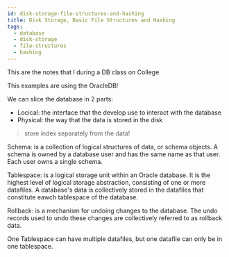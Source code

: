 ```yaml
---
id: disk-storage-file-structures-and-hashing
title: Disk Storage, Basic File Structures and Hashing
tags:
  - database
  - disk-storage
  - file-structures
  - hashing  
---
```


This are the notes that I during a DB class on College

This examples are using the OracleDB!

We can slice the database in 2 parts:

- Locical: the interface that the develop use to interact with the database
- Physical: the way that the data is stored in the disk

> store index separately from the data!

Schema: is a collection of logical structures of data, or schema objects. A schema is owned by a database user and has the same name as that user. Each user owns a single schema.

Tablespace: is a logical storage unit within an Oracle database. It is the highest level of logical storage abstraction, consisting of one or more datafiles. A database's data is collectively stored in the datafiles that constitute eawch tablespace of the database.

Rollback: is a mechanism for undoing changes to the database. The undo records used to undo these changes are collectively referred to as rollback data.

One Tablespace can have multiple datafiles, but one datafile can only be in one tablespace.
